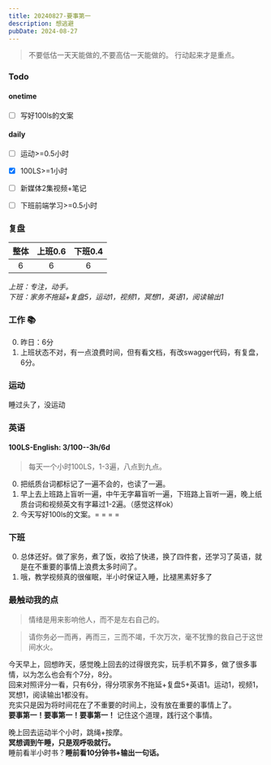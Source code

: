 ```yaml
---
title: 20240827-要事第一
description: 想逃避
pubDate: 2024-08-27
---
```



>  不要低估一天天能做的,不要高估一天能做的。 行动起来才是重点。

### Todo
#### onetime
- [ ] 写好100ls的文案
#### daily
- [ ] 运动>=0.5小时
- [x] 100LS>=1小时
- [ ] 新媒体2集视频+笔记
- [ ] 下班前端学习>=0.5小时


### 复盘

| 整体    | 上班0.6 | 下班0.4  |
|:------:|:------: |:------:  |
| 6      | 6       | 6        |

*上班：专注，动手。*  
*下班：家务不拖延+复盘5，运动1，视频1，冥想1，英语1，阅读输出1*  


### 工作 📚

0. 昨日：6分
1. 上班状态不对，有一点浪费时间，但有看文档，有改swagger代码，有复盘，6分。


### 运动

睡过头了，没运动

### 英语

####  100LS-English: 3/100--3h/6d

> 每天一个小时100LS，1-3遍，八点到九点。

0. 把纸质台词都标记了一遍不会的，也读了一遍。
1. 早上去上班路上盲听一遍，中午无字幕盲听一遍，下班路上盲听一遍，晚上纸质台词和视频英文有字幕过1-2遍。（感觉这样ok）
2. 今天写好100ls的文案。= = = = 


### 下班

0. 总体还好。做了家务，煮了饭，收拾了快递，换了四件套，还学习了英语，就是在不重要的事情上浪费太多时间了。
1. 哦，教学视频真的很催眠，半小时保证入睡，比褪黑素好多了


###  最触动我的点

> 情绪是用来影响他人，而不是左右自己的。

> 请你务必一而再，再而三，三而不竭，千次万次，毫不犹豫的救自己于这世间水火。


今天早上，回想昨天，感觉晚上回去的过得很充实，玩手机不算多，做了很多事情，以为怎么也会有个7分，8分。  
回来对照评分一看，只有6分，得分项家务不拖延+复盘5+英语1。运动1，视频1，冥想1，阅读输出1都没有。  
充实只是因为将时间花在了不重要的时间上，没有放在重要的事情上了。  
**要事第一！要事第一！要事第一！** 记住这个道理，践行这个事情。

晚上回去运动半个小时，跳绳+按摩。  
**冥想调到午睡，只是观呼吸就行。**  
睡前看半小时书？**睡前看10分钟书+输出一句话。** 










